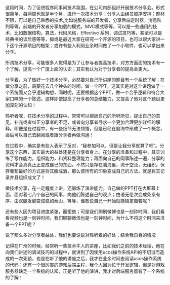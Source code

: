 这段时间，为了促进程序同事间技术氛围，在公司内部组织开展技术分享会。形式很简单，每两周也就是半个月，进行一次技术分享；分享人由组员顺序安排；题材不限，可以是自己熟悉的技术,比如说服务端的开发者，分享后端定时器，消息队列等等，前端的开发者分享加载的模式，MVC模式等等，可以是一些通用的技术，比如数据结构，算法，代码风格，Effective 系列，调试技巧等，甚至可以是经典书的读后感等等，抑或是最近大家在研究一个开源的项目，也可以跟大家讲一下这个开源项目的框架；或许有些人利用业余时间做了一个小软件，也可以拿出来分享。

所谓技术分享，可能很多人觉得是为了让参与者提高技术，对方方面面的技术有一个了解，提高一个广度上面的认识；其实我认为对于分享者的提高会更大。

分享着，为了做好一个技术分享，必然要对自己所讲座的题目有一个系统了解；在做分享之前，需要花去几个钟头的时间，做一个PPT，这其实是对这个讲题做了一个系统而又合乎逻辑构想，同时呢，还要根据这个PPT，做一个合乎逻辑和符合大家口味的一个陈述。这样即使提高了分享者的总结能力，又提高了他对这个题目更加深刻的认知！

聆听者呢，在技术分享的过程中，常常可以根据自己的所听所见，提出自己的意见，补充或者纠正分享者的不足，或者向分享者寻求一个更加合理更加详细的解释。即便是在过程中，有一些细节无法领悟，但是已经在脑海中形成了一个概念，会后可以自己去翻阅或者跟分享者再做沟通！

在过程中，确实是有些人表示了反对，“我参加可以，但是让我分享就算了吧”。分享这个东西，其实最大的益处还是在分享者身上。在分享的准备和过程中，其实训练了写作能力，组织能力，和资料整理能力；再面向自己的同事陈述一遍，分享的资料才会真真正正变成自己的东西。不然只是存在脑海里，流于空泛，无组织。保存葡萄最好的方式是将其酿成酒，那么使所有的印象变成自己的方法，就是将其记录并且组织成文了！

做技术分享，在一定程度上讲，还锻炼了演讲能力。自己做的PPT打在大屏幕上面，面对着七八个自己的同事，向他们陈述自己的观点；由语无伦次变成条条有序，由双腿发颤变成稳如泰山，等等，谁敢说自己一开始就能镇定自若呢？

还有些人因为项目进度紧张，而拒绝；可是我们刷刷微博也是一刻钟时间，我们看看视频也是一刻钟时间，我们聊聊微信也是一刻钟时间，为什么不将这个时间来准备一个PPT呢？

说了那么多对分享者益处，我们也要说说对聆听着的好处；结合我自身的情况

记得在广州的时候，经常听一些技术牛人的讲座，比如我们之前的技术经理，他在向我们讲述的调试技巧的过程中，就讲到了因使用ucos操作系统API的不切当而造成的一次死锁，也是在听了他的讲座之后，我才在业余时间去阅读ucos操作系统的代码；还有一个很厉害的游戏后端主程，我个人因为忙于开发逻辑，但是对游戏服务器缺乏一个系统的认知，正是听了他的演讲，我才对后端服务器有了一个系统的了解！